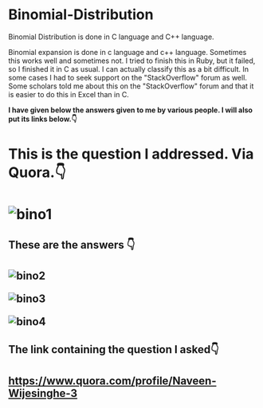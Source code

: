 # Binomial-Distribution

Binomial Distribution is done in C language and C++ language.

Binomial expansion is done in c language and c++ language. 
Sometimes this works well and sometimes not. I tried to finish this in Ruby, but it failed, so I finished it in C as usual.
I can actually classify this as a bit difficult. In some cases I had to seek support on the "StackOverflow" forum as well. 
Some scholars told me about this on the "StackOverflow" forum and that it is easier to do this in Excel than in C.

<b>I have given below the answers given to me by various people. I will also put its links below.👇<b>

<h1>This is the question I addressed. Via Quora.👇<h1>

![bino1](https://user-images.githubusercontent.com/55675843/213438338-7a83e752-8dcc-4ed6-8d3e-b4754bc2895c.JPG)

<h2>These are the answers 👇<h2>

![bino2](https://user-images.githubusercontent.com/55675843/213438358-db95c888-2706-45ac-80bf-45df9f23cda7.JPG)

![bino3](https://user-images.githubusercontent.com/55675843/213438370-c9e8a5dd-7d22-4d91-a57a-e937871dc7bf.JPG)

![bino4](https://user-images.githubusercontent.com/55675843/213438386-5fad395e-6f87-47e3-8337-a1557c7f5b5c.JPG)


<h2>The link containing the question I asked👇<h2>

https://www.quora.com/profile/Naveen-Wijesinghe-3
